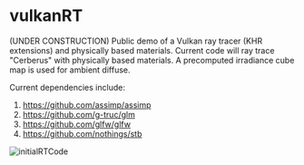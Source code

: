 # vulkanRT
(UNDER CONSTRUCTION) Public demo of a Vulkan ray tracer (KHR extensions) and physically based materials. Current code will ray trace "Cerberus" with physically based materials. A precomputed irradiance cube map is used for ambient diffuse.

Current dependencies include:
1. https://github.com/assimp/assimp
2. https://github.com/g-truc/glm
3. https://github.com/glfw/glfw
4. https://github.com/nothings/stb

![initialRTCode](https://user-images.githubusercontent.com/77579409/126913155-6b3a553d-d5d4-442a-82d7-8c4540e10a48.jpg)
